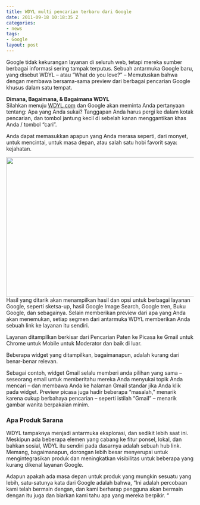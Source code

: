 ```yaml
---
title: WDYL multi pencarian terbaru dari Google
date: 2011-09-18 10:18:35 Z
categories:
- news
tags:
- Google
layout: post
---
```


<p>Google tidak kekurangan layanan di seluruh web, tetapi mereka sumber berbagai informasi sering tampak terputus. Sebuah antarmuka Google baru, yang disebut WDYL – atau “What do you love?” – Memutuskan bahwa dengan membawa bersama-sama preview dari berbagai pencarian Google khusus dalam satu tempat.</p>
<p><strong>Dimana, Bagaimana, &amp; Bagaimana WDYL</strong><br>
Silahkan menuju <a title="What do you love?" href="http://wdyl.com" target="_blank">WDYL.com</a> dan Google akan meminta Anda pertanyaan tentang: Apa yang Anda sukai? Tanggapan Anda harus pergi ke dalam kotak pencarian, dan tombol jantung kecil di sebelah kanan menggantikan khas Anda / tombol “cari”.</p>
<p>Anda dapat memasukkan apapun yang Anda merasa seperti, dari monyet, untuk mencintai, untuk masa depan, atau salah satu hobi favorit saya: kejahatan.<span id="more-731"></span></p>
<p><a href="https://eggoez.bitbucket.io/wp-content/uploads/2011/09/google-what-do-you-love-crime-situs-pencarian-multi-terbaru-dari-google.inc_.png" class="fancybox image"><img class="size-medium wp-image-732 aligncenter" src="https://eggoez.bitbucket.io/wp-content/uploads/2011/09/google-what-do-you-love-crime-situs-pencarian-multi-terbaru-dari-google.inc_-300x250.png" alt="" width="557" height="374"></a>Hasil yang ditarik akan menampilkan hasil dan opsi untuk berbagai layanan Google, seperti sketsa-up, hasil Google Image Search, Google tren, Buku Google, dan sebagainya. Selain memberikan preview dari apa yang Anda akan menemukan, setiap segmen dari antarmuka WDYL memberikan Anda sebuah link ke layanan itu sendiri.</p>
<p>Layanan ditampilkan berkisar dari Pencarian Paten ke Picasa ke Gmail untuk Chrome untuk Mobile untuk Moderator dan baik di luar.</p>
<p>Beberapa widget yang ditampilkan, bagaimanapun, adalah kurang dari benar-benar relevan.</p>
<p>Sebagai contoh, widget Gmail selalu memberi anda pilihan yang sama – seseorang email untuk memberitahu mereka Anda menyukai topik Anda mencari – dan membawa Anda ke halaman Gmail standar jika Anda klik pada widget. Preview picasa juga hadir beberapa “masalah,” menarik karena cukup berbahaya pencarian – seperti istilah “Gmail” – menarik gambar wanita berpakaian minim.</p>
<h3><strong>Apa Produk Sarana</strong></h3>
<p>WDYL tampaknya menjadi antarmuka eksplorasi, dan sedikit lebih saat ini. Meskipun ada beberapa elemen yang cabang ke fitur ponsel, lokal, dan bahkan sosial, WDYL itu sendiri pada dasarnya adalah sebuah hub link. Memang, bagaimanapun, dorongan lebih besar menyerupai untuk mengintegrasikan produk dan meningkatkan visibilitas untuk beberapa yang kurang dikenal layanan Google.</p>
<p>Adapun apakah ada masa depan untuk produk yang mungkin sesuatu yang lebih, satu-satunya kata dari Google adalah bahwa, “Ini adalah percobaan kami telah bermain dengan, dan kami berharap pengguna akan bermain dengan itu juga dan biarkan kami tahu apa yang mereka berpikir. “</p>